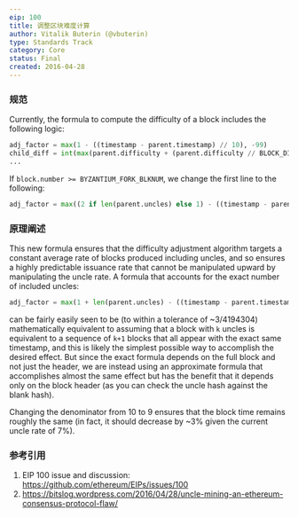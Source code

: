 ```yaml
---
eip: 100
title: 调整区块难度计算
author: Vitalik Buterin (@vbuterin)
type: Standards Track
category: Core
status: Final
created: 2016-04-28
---
```


### 规范

Currently, the formula to compute the difficulty of a block includes the following logic:

``` python
adj_factor = max(1 - ((timestamp - parent.timestamp) // 10), -99)
child_diff = int(max(parent.difficulty + (parent.difficulty // BLOCK_DIFF_FACTOR) * adj_factor, min(parent.difficulty, MIN_DIFF)))
...
```

If `block.number >= BYZANTIUM_FORK_BLKNUM`, we change the first line to the following:

``` python
adj_factor = max((2 if len(parent.uncles) else 1) - ((timestamp - parent.timestamp) // 9), -99)
```
### 原理阐述

This new formula ensures that the difficulty adjustment algorithm targets a constant average rate of blocks produced including uncles, and so ensures a highly predictable issuance rate that cannot be manipulated upward by manipulating the uncle rate. A formula that accounts for the exact number of included uncles:
``` python
adj_factor = max(1 + len(parent.uncles) - ((timestamp - parent.timestamp) // 9), -99)
```
can be fairly easily seen to be (to within a tolerance of ~3/4194304) mathematically equivalent to assuming that a block with `k` uncles is equivalent to a sequence of `k+1` blocks that all appear with the exact same timestamp, and this is likely the simplest possible way to accomplish the desired effect. But since the exact formula depends on the full block and not just the header, we are instead using an approximate formula that accomplishes almost the same effect but has the benefit that it depends only on the block header (as you can check the uncle hash against the blank hash).

Changing the denominator from 10 to 9 ensures that the block time remains roughly the same (in fact, it should decrease by ~3% given the current uncle rate of 7%).

### 参考引用

1. EIP 100 issue and discussion: https://github.com/ethereum/EIPs/issues/100
2. https://bitslog.wordpress.com/2016/04/28/uncle-mining-an-ethereum-consensus-protocol-flaw/
